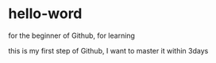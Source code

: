 # hello-word
for the beginner of Github, for learning 

this is my first step of Github, I want to master it within 3days
